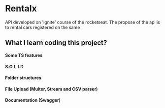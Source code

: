 # Rentalx
API developed on 'ignite' course of the rocketseat. The propose of the api is to rental cars registered on the same

## What I learn coding this project?
  #### Some TS features
  #### S.O.L.I.D
  #### Folder structures
  #### File Upload (Multer, Stream and CSV parser)
  #### Documentation (Swagger)
